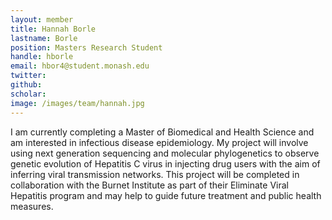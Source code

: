 ```yaml
---
layout: member
title: Hannah Borle
lastname: Borle
position: Masters Research Student
handle: hborle
email: hbor4@student.monash.edu
twitter:
github: 
scholar: 
image: /images/team/hannah.jpg
---
```


I am currently completing a Master of Biomedical and Health Science and am interested in infectious disease epidemiology. My project will involve using next generation sequencing and molecular phylogenetics to observe genetic evolution of Hepatitis C virus in injecting drug users with the aim of inferring viral transmission networks. This project will be completed in collaboration with the Burnet Institute as part of their Eliminate Viral Hepatitis program and may help to guide future treatment and public health measures.